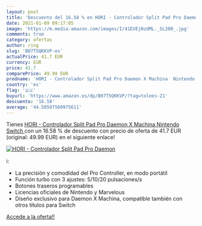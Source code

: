 ```yaml
---
layout: post
title: 'Descuento del 16.58 % en HORI - Controlador Split Pad Pro Daemon '
date: 2021-01-09 09:17:05
image: 'https://m.media-amazon.com/images/I/41EUEjNzdML._SL200_.jpg'
comments: true
category: ofertas
author: ring
slug: 'B07T5QKKVP-es'
actualPrice: 41.7 EUR
currency: EUR
price: 41.7
comparePrice: 49.99 EUR
prodname: 'HORI - Controlador Split Pad Pro Daemon X Machina  Nintendo Switch '
country: 'es'
flag: '🇪🇸'
buyurl: 'https://www.amazon.es/dp/B07T5QKKVP/?tag=tolees-21'
descuento: '16.58'
average: '44.58597560975611'
---
```


Tienes [HORI - Controlador Split Pad Pro Daemon X Machina  Nintendo Switch ](https://www.amazon.es/dp/B07T5QKKVP/?tag=tolees-21) con un 16.58 % de descuento con precio de oferta de 41.7 EUR (original: 49.99 EUR) en el siguiente enlace!

[![HORI - Controlador Split Pad Pro Daemon ](https://m.media-amazon.com/images/I/41EUEjNzdML._SL200_.jpg)](https://www.amazon.es/dp/B07T5QKKVP/?tag=tolees-21)

ℹ️:

- La precisión y comodidad del Pro Controller, en modo portátil
- Función turbo con 3 ajustes: 5/10/20 pulsaciones/s
- Botones traseros programables
- Licencias oficiales de Nintendo y Marvelous
- Diseño exclusivo para Daemon X Machina, compatible también con otros títulos para Switch

[Accede a la oferta!!](https://www.amazon.es/dp/B07T5QKKVP/?tag=tolees-21)
